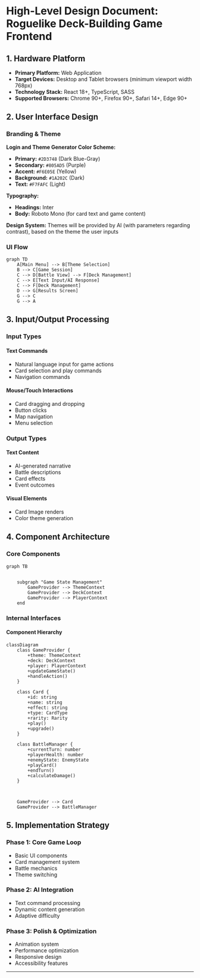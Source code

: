 # High-Level Design Document: Roguelike Deck-Building Game Frontend

## 1. Hardware Platform

- **Primary Platform:** Web Application  
- **Target Devices:** Desktop and Tablet browsers (minimum viewport width 768px)  
- **Technology Stack:** React 18+, TypeScript, SASS
- **Supported Browsers:** Chrome 90+, Firefox 90+, Safari 14+, Edge 90+

## 2. User Interface Design

### Branding & Theme

**Login and Theme Generator Color Scheme:**

- **Primary:** `#2D3748` (Dark Blue-Gray)
- **Secondary:** `#805AD5` (Purple)
- **Accent:** `#F6E05E` (Yellow)
- **Background:** `#1A202C` (Dark)
- **Text:** `#F7FAFC` (Light)

**Typography:**

- **Headings:** Inter  
- **Body:** Roboto Mono (for card text and game content)

**Design System:** Themes will be provided by AI (with parameters regarding contrast), based on the theme the user inputs

### UI Flow

```mermaid
graph TD
    A[Main Menu] --> B[Theme Selection]
    B --> C[Game Session]
    C --> D[Battle View] --> F[Deck Management]
    C --> E[Text Input/AI Response] 
    C --> F[Deck Management]
    D --> G[Results Screen]
    G --> C
    G --> A
```

## 3. Input/Output Processing

### Input Types

#### Text Commands
- Natural language input for game actions
- Card selection and play commands
- Navigation commands

#### Mouse/Touch Interactions
- Card dragging and dropping
- Button clicks
- Map navigation
- Menu selection

### Output Types

#### Text Content
- AI-generated narrative
- Battle descriptions
- Card effects
- Event outcomes

#### Visual Elements
- Card Image renders
- Color theme generation

## 4. Component Architecture

### Core Components

```mermaid
graph TB
    
    
    subgraph "Game State Management"
        GameProvider --> ThemeContext
        GameProvider --> DeckContext
        GameProvider --> PlayerContext
    end
```

### Internal Interfaces

#### Component Hierarchy

```mermaid
classDiagram
    class GameProvider {
        +theme: ThemeContext
        +deck: DeckContext
        +player: PlayerContext
        +updateGameState()
        +handleAction()
    }
    
    class Card {
        +id: string
        +name: string
        +effect: string
        +type: CardType
        +rarity: Rarity
        +play()
        +upgrade()
    }
    
    class BattleManager {
        +currentTurn: number
        +playerHealth: number
        +enemyState: EnemyState
        +playCard()
        +endTurn()
        +calculateDamage()
    }

  
    
    GameProvider --> Card
    GameProvider --> BattleManager
```




## 5. Implementation Strategy

### Phase 1: Core Game Loop
- Basic UI components
- Card management system
- Battle mechanics
- Theme switching

### Phase 2: AI Integration
- Text command processing
- Dynamic content generation
- Adaptive difficulty

### Phase 3: Polish & Optimization
- Animation system
- Performance optimization
- Responsive design
- Accessibility features


---

